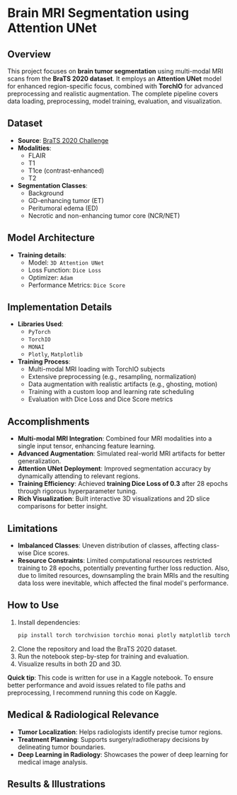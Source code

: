 # Brain MRI Segmentation using Attention UNet

## Overview

This project focuses on **brain tumor segmentation** using multi-modal MRI scans from the **BraTS 2020 dataset**. It employs an **Attention UNet** model for enhanced region-specific focus, combined with **TorchIO** for advanced preprocessing and realistic augmentation. The complete pipeline covers data loading, preprocessing, model training, evaluation, and visualization.

## Dataset

- **Source**: [BraTS 2020 Challenge](https://www.med.upenn.edu/cbica/brats2020/)
- **Modalities**:
  - FLAIR
  - T1
  - T1ce (contrast-enhanced)
  - T2
- **Segmentation Classes**:
  - Background
  - GD-enhancing tumor (ET)
  - Peritumoral edema (ED)
  - Necrotic and non-enhancing tumor core (NCR/NET)

## Model Architecture

- **Training details**:
  - Model: `3D Attention UNet` 
  - Loss Function: `Dice Loss`
  - Optimizer: `Adam`
  - Performance Metrics: `Dice Score`

## Implementation Details

- **Libraries Used**:
  - `PyTorch`
  - `TorchIO`
  - `MONAI`
  - `Plotly`, `Matplotlib`
- **Training Process**:
  - Multi-modal MRI loading with TorchIO subjects
  - Extensive preprocessing (e.g., resampling, normalization)
  - Data augmentation with realistic artifacts (e.g., ghosting, motion)
  - Training with a custom loop and learning rate scheduling
  - Evaluation with Dice Loss and Dice Score metrics

## Accomplishments

- **Multi-modal MRI Integration**: Combined four MRI modalities into a single input tensor, enhancing feature learning.
- **Advanced Augmentation**: Simulated real-world MRI artifacts for better generalization.
- **Attention UNet Deployment**: Improved segmentation accuracy by dynamically attending to relevant regions.
- **Training Efficiency**: Achieved **training Dice Loss of 0.3** after 28 epochs through rigorous hyperparameter tuning.
- **Rich Visualization**: Built interactive 3D visualizations and 2D slice comparisons for better insight.

## Limitations

- **Imbalanced Classes**: Uneven distribution of classes, affecting class-wise Dice scores.
- **Resource Constraints**: Limited computational resources restricted training to 28 epochs, potentially preventing further loss reduction.
Also, due to limited resources, downsampling the brain MRIs and the resulting data loss were inevitable, which affected the final model's performance.


## How to Use

1. Install dependencies:
   ```bash
   pip install torch torchvision torchio monai plotly matplotlib torchmetrics
   ```
2. Clone the repository and load the BraTS 2020 dataset.
3. Run the notebook step-by-step for training and evaluation.
4. Visualize results in both 2D and 3D.
   
**Quick tip**: This code is written for use in a Kaggle notebook. To ensure better performance and avoid issues related to file paths and preprocessing, I recommend running this code on Kaggle.

## Medical & Radiological Relevance

- **Tumor Localization**: Helps radiologists identify precise tumor regions.
- **Treatment Planning**: Supports surgery/radiotherapy decisions by delineating tumor boundaries.
- **Deep Learning in Radiology**: Showcases the power of deep learning for medical image analysis.

## Results & Illustrations

